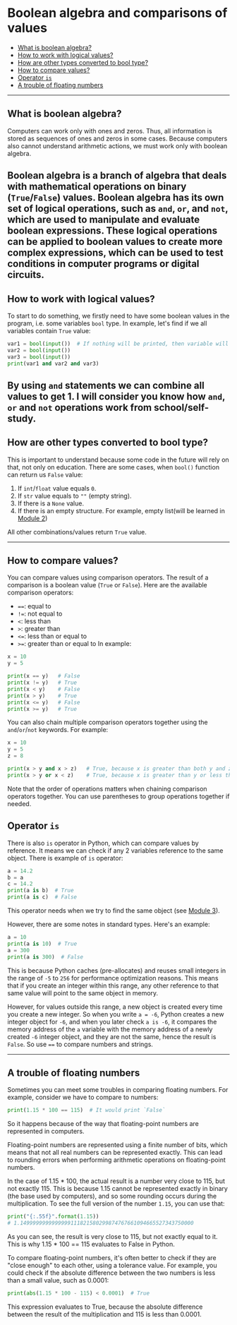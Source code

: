 # Boolean algebra and comparisons of values #

- [What is boolean algebra?](#what-is-boolean-algebra)
- [How to work with logical values?](#how-to-work-with-logical-values)
- [How are other types converted to bool type?](#how-are-other-types-converted-to-bool-type)
- [How to compare values?](#how-to-compare-values)
- [Operator `is`](#operator-is)
- [A trouble of floating numbers](#a-trouble-of-floating-numbers)
---
## What is boolean algebra? ##
Computers can work only with ones and zeros. Thus, all information is stored as sequences of ones and zeros in some
cases. Because computers also cannot understand arithmetic actions, we must work only with boolean algebra.

Boolean algebra is a branch of algebra that deals with mathematical operations on binary (`True`/`False`) values.
Boolean algebra has its own set of logical operations, such as `and`, `or`, and `not`, which are used to manipulate and
evaluate boolean expressions. These logical operations can be applied to boolean values to create more complex
expressions, which can be used to test conditions in computer programs or digital circuits.
---
## How to work with logical values? ##
To start to do something, we firstly need to have some boolean values in the program, i.e. some variables `bool` type.
In example, let's find if we all variables contain `True` value:
```python
var1 = bool(input())  # If nothing will be printed, then variable will take 'False' value
var2 = bool(input())
var3 = bool(input())
print(var1 and var2 and var3)
```
By using `and` statements we can combine all values to get 1. I will consider you know how `and`, `or` and `not`
operations work from school/self-study.
---
## How are other types converted to bool type? ##
This is important to understand because some code in the future will rely on that, not only on education.
There are some cases, when `bool()` function can return us `False` value:
1) If `int`/`float` value equals `0`.
2) If `str` value equals to `""` (empty string).
3) If there is a `None` value.
4) If there is an empty structure. For example, empty list(will be learned in
[Module 2](../Module_2/Lesson%206%20-%20lists.md))

All other combinations/values return `True` value.

---
## How to compare values? ##
You can compare values using comparison operators. The result of a comparison is a boolean value (`True` or `False`).
Here are the available comparison operators:
- `==`: equal to
- `!=`: not equal to
- `<`: less than
- `>`: greater than
- `<=`: less than or equal to
- `>=`: greater than or equal to
In example:
```python
x = 10
y = 5

print(x == y)   # False
print(x != y)   # True
print(x < y)    # False
print(x > y)    # True
print(x <= y)   # False
print(x >= y)   # True
```
You can also chain multiple comparison operators together using the `and`/`or`/`not` keywords. For example:
```python
x = 10
y = 5
z = 8

print(x > y and x > z)   # True, because x is greater than both y and z
print(x > y or x < z)    # True, because x is greater than y or less than z (or both)
```
Note that the order of operations matters when chaining comparison operators together.
You can use parentheses to group operations together if needed.

## Operator `is` ##
There is also `is` operator in Python, which can compare values by reference.
It means we can check if any 2 variables reference to the same object.
There is example of `is` operator:
```python
a = 14.2
b = a
c = 14.2
print(a is b)  # True
print(a is c)  # False
```
This operator needs when we try to find the same object (see [Module 3](../Module_3)). 

However, there are some notes in standard types. Here's an example:
```python
a = 10
print(a is 10)  # True
a = 300
print(a is 300)  # False
```
This is because Python caches (pre-allocates) and reuses small integers in the range of `-5` to `256` for performance
optimization reasons. This means that if you create an integer within this range, any other reference to that same
value will point to the same object in memory.

However, for values outside this range, a new object is created every time you create a new integer. So when you write
`a = -6`, Python creates a new integer object for `-6`, and when you later check `a is -6`, it compares the memory
address of the `a` variable with the memory address of a newly created `-6` integer object, and they are not the same,
hence the result is `False`. So use `==` to compare numbers and strings.

---
## A trouble of floating numbers
Sometimes you can meet some troubles in comparing floating numbers. For example, consider we have to compare to numbers:
```python
print(1.15 * 100 == 115)  # It would print `False`
```
So it happens because of the way that floating-point numbers are represented in computers.

Floating-point numbers are represented using a finite number of bits, which means that not all real numbers can be
represented exactly. This can lead to rounding errors when performing arithmetic operations on floating-point numbers.

In the case of 1.15 * 100, the actual result is a number very close to 115, but not exactly 115. This is because 1.15
cannot be represented exactly in binary (the base used by computers), and so some rounding occurs during the
multiplication.
To see the full version of the number `1.15`, you can use that:
```python
print("{:.55f}".format(1.15))
# 1.1499999999999999111821580299874767661094665527343750000
```
As you can see, the result is very close to 115, but not exactly equal to it. This is why 1.15 * 100 == 115 evaluates
to False in Python.

To compare floating-point numbers, it's often better to check if they are "close enough" to each other, using a
tolerance value. For example, you could check if the absolute difference between the two numbers is less than a small
value, such as 0.0001:
```python
print(abs(1.15 * 100 - 115) < 0.0001)  # True
```
This expression evaluates to True, because the absolute difference between the result of the multiplication and 115 is
less than 0.0001.